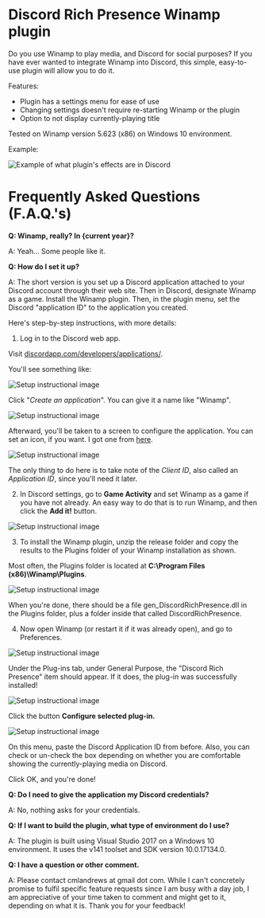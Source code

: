 # Discord Rich Presence Winamp plugin
Do you use Winamp to play media, and Discord for social purposes? If you have ever wanted to integrate Winamp into Discord, this simple, easy-to-use plugin will allow you to do it.

Features:
- Plugin has a settings menu for ease of use
- Changing settings doesn't require re-starting Winamp or the plugin
- Option to not display currently-playing title

Tested on Winamp version 5.623 (x86) on Windows 10 environment.

Example:

![Example of what plugin's effects are in Discord](https://raw.githubusercontent.com/clandrew/wdrp/master/Images/Example.png)

# Frequently Asked Questions (F.A.Q.'s)
**Q: Winamp, really? In {current year}?**

A: Yeah... Some people like it.

**Q: How do I set it up?**

A: The short version is you set up a Discord application attached to your Discord account through their web site. Then in Discord, designate Winamp as a game. Install the Winamp plugin. Then, in the plugin menu, set the Discord "application ID" to the application you created.

Here's step-by-step instructions, with more details:

1. Log in to the Discord web app.

Visit [discordapp.com/developers/applications/](discordapp.com/developers/applications/).

You'll see something like:

![Setup instructional image](https://raw.githubusercontent.com/clandrew/wdrp/master/Images/Setup00.png)

Click "*Create an application*". You can give it a name like "Winamp".

![Setup instructional image](https://raw.githubusercontent.com/clandrew/wdrp/master/Images/Setup01.png)

Afterward, you'll be taken to a screen to configure the application. You can set an icon, if you want. I got one from [here](https://commons.wikimedia.org/wiki/File:Winamp-logo.png).

![Setup instructional image](https://raw.githubusercontent.com/clandrew/wdrp/master/Images/Setup02.png)

The only thing to do here is to take note of the *Client ID*, also called an *Application ID*, since you'll need it later.

2. In Discord settings, go to **Game Activity** and set Winamp as a game if you have not already. An easy way to do that is to run Winamp, and then click the **Add it!** button.

![Setup instructional image](https://raw.githubusercontent.com/clandrew/wdrp/master/Images/Setup03.png)

3. To install the Winamp plugin, unzip the release folder and copy the results to the Plugins folder of your Winamp installation as shown.

Most often, the Plugins folder is located at **C:\Program Files (x86)\Winamp\Plugins**.

![Setup instructional image](https://raw.githubusercontent.com/clandrew/wdrp/master/Images/Setup04.PNG)

When you're done, there should be a file gen_DiscordRichPresence.dll in the Plugins folder, plus a folder inside that called DiscordRichPresence.

4. Now open Winamp (or restart it if it was already open), and go to Preferences.

![Setup instructional image](https://raw.githubusercontent.com/clandrew/wdrp/master/Images/Setup05.png)

Under the Plug-ins tab, under General Purpose, the "Discord Rich Presence" item should appear. If it does, the plug-in was successfully installed!

![Setup instructional image](https://raw.githubusercontent.com/clandrew/wdrp/master/Images/Setup06.PNG)

Click the button **Configure selected plug-in.**

![Setup instructional image](https://raw.githubusercontent.com/clandrew/wdrp/master/Images/Setup07.PNG)

On this menu, paste the Discord Application ID from before. Also, you can check or un-check the box depending on whether you are comfortable showing the currently-playing media on Discord.

Click OK, and you're done!

**Q: Do I need to give the application my Discord credentials?**

A: No, nothing asks for your credentials.

**Q: If I want to build the plugin, what type of environment do I use?**

A: The plugin is built using Visual Studio 2017 on a Windows 10 environment. It uses the v141 toolset and SDK version 10.0.17134.0.

**Q: I have a question or other comment.**

A: Please contact cmlandrews at gmail dot com. While I can't concretely promise to fulfil specific feature requests since I am busy with a day job, I am appreciative of your time taken to comment and might get to it, depending on what it is. Thank you for your feedback!
